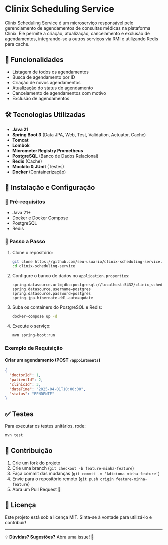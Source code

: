 # Clinix Scheduling Service

Clinix Scheduling Service é um microserviço responsável pelo gerenciamento de agendamentos de consultas médicas na plataforma Clinix. Ele permite a criação, atualização, cancelamento e exclusão de agendamentos, integrando-se a outros serviços via RMI e utilizando Redis para cache.

## 📌 Funcionalidades
- Listagem de todos os agendamentos
- Busca de agendamento por ID
- Criação de novos agendamentos
- Atualização do status do agendamento
- Cancelamento de agendamentos com motivo
- Exclusão de agendamentos

## 🛠 Tecnologias Utilizadas
- **Java 21**
- **Spring Boot 3** (Data JPA, Web, Test, Validation, Actuator, Cache)
- **Tomcat**
- **Lombok**
- **Micrometer Registry Prometheus**
- **PostgreSQL** (Banco de Dados Relacional)
- **Redis** (Cache)
- **Mockito & JUnit** (Testes)
- **Docker** (Containerização)

## 🚀 Instalação e Configuração

### 🔹 Pré-requisitos
- Java 21+
- Docker e Docker Compose
- PostgreSQL
- Redis

### 🔹 Passo a Passo

1. Clone o repositório:
   ```sh
   git clone https://github.com/seu-usuario/clinix-scheduling-service.git
   cd clinix-scheduling-service
   ```

2. Configure o banco de dados no `application.properties`:
   ```properties
   spring.datasource.url=jdbc:postgresql://localhost:5432/clinix_scheduling
   spring.datasource.username=postgres
   spring.datasource.password=postgres
   spring.jpa.hibernate.ddl-auto=update
   ```

3. Suba os containers do PostgreSQL e Redis:
   ```sh
   docker-compose up -d
   ```

4. Execute o serviço:
   ```sh
   mvn spring-boot:run
   ```

### Exemplo de Requisição
#### Criar um agendamento (POST `/appointments`)
```json
{
  "doctorId": 1,
  "patientId": 2,
  "clinicId": 3,
  "dateTime": "2025-04-01T10:00:00",
  "status": "PENDENTE"
}
```

## ✅ Testes
Para executar os testes unitários, rode:
```sh
mvn test
```

## 📜 Contribuição
1. Crie um fork do projeto
2. Crie uma branch (`git checkout -b feature-minha-feature`)
3. Faça commit das mudanças (`git commit -m 'Adiciona minha feature'`)
4. Envie para o repositório remoto (`git push origin feature-minha-feature`)
5. Abra um Pull Request 🚀

## 📄 Licença
Este projeto está sob a licença MIT. Sinta-se à vontade para utilizá-lo e contribuir!

---

💡 **Dúvidas? Sugestões?** Abra uma issue! 🎯
